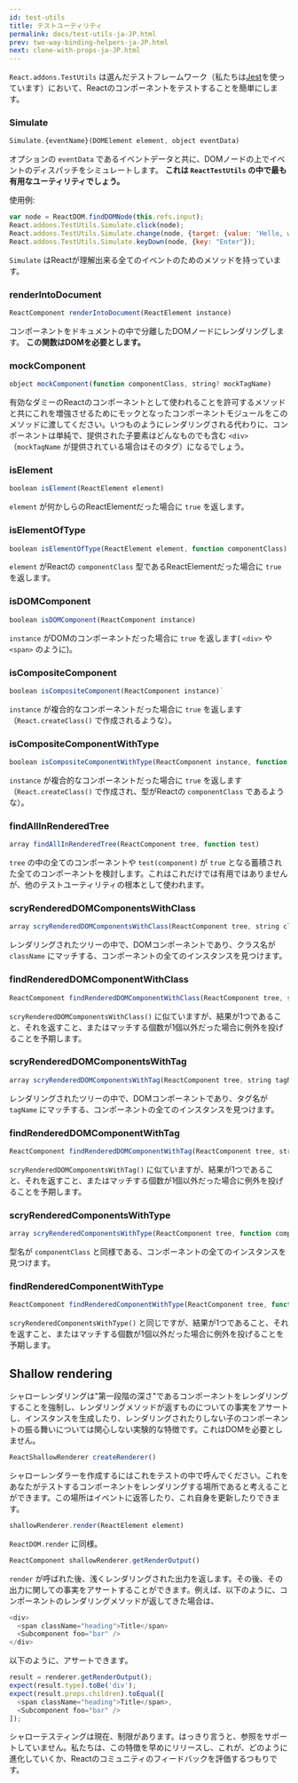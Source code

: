 ```yaml
---
id: test-utils
title: テストユーティリティ
permalink: docs/test-utils-ja-JP.html
prev: two-way-binding-helpers-ja-JP.html
next: clone-with-props-ja-JP.html
---
```


`React.addons.TestUtils` は選んだテストフレームワーク（私たちは[Jest](https://facebook.github.io/jest/)を使っています）において、Reactのコンポーネントをテストすることを簡単にします。

### Simulate

```javascript
Simulate.{eventName}(DOMElement element, object eventData)
```

オプションの `eventData` であるイベントデータと共に、DOMノードの上でイベントのディスパッチをシミュレートします。 **これは `ReactTestUtils` の中で最も有用なユーティリティでしょう。**

使用例:

```javascript
var node = ReactDOM.findDOMNode(this.refs.input);
React.addons.TestUtils.Simulate.click(node);
React.addons.TestUtils.Simulate.change(node, {target: {value: 'Hello, world'}});
React.addons.TestUtils.Simulate.keyDown(node, {key: "Enter"});
```

`Simulate` はReactが理解出来る全てのイベントのためのメソッドを持っています。

### renderIntoDocument

```javascript
ReactComponent renderIntoDocument(ReactElement instance)
```

コンポーネントをドキュメントの中で分離したDOMノードにレンダリングします。 **この関数はDOMを必要とします。**


### mockComponent

```javascript
object mockComponent(function componentClass, string? mockTagName)
```

有効なダミーのReactのコンポーネントとして使われることを許可するメソッドと共にこれを増強させるためにモックとなったコンポーネントモジュールをこのメソッドに渡してください。いつものようにレンダリングされる代わりに、コンポーネントは単純で、提供された子要素はどんなものでも含む `<div>` （`mockTagName` が提供されている場合はそのタグ）になるでしょう。

### isElement

```javascript
boolean isElement(ReactElement element)
```

`element` が何かしらのReactElementだった場合に `true` を返します。

### isElementOfType

```javascript
boolean isElementOfType(ReactElement element, function componentClass)
```

`element` がReactの `componentClass` 型であるReactElementだった場合に `true` を返します。

### isDOMComponent

```javascript
boolean isDOMComponent(ReactComponent instance)
```

`instance` がDOMのコンポーネントだった場合に `true` を返します( `<div>` や `<span>` のように)。

### isCompositeComponent

```javascript
boolean isCompositeComponent(ReactComponent instance)`
```

`instance` が複合的なコンポーネントだった場合に `true` を返します（`React.createClass()` で作成されるような）。

### isCompositeComponentWithType

```javascript
boolean isCompositeComponentWithType(ReactComponent instance, function componentClass)
```

`instance` が複合的なコンポーネントだった場合に `true` を返します（`React.createClass()` で作成され、型がReactの `componentClass` であるような）。

### findAllInRenderedTree

```javascript
array findAllInRenderedTree(ReactComponent tree, function test)
```

`tree` の中の全てのコンポーネントや `test(component)` が `true` となる蓄積された全てのコンポーネントを検討します。これはこれだけでは有用ではありませんが、他のテストユーティリティの根本として使われます。

### scryRenderedDOMComponentsWithClass

```javascript
array scryRenderedDOMComponentsWithClass(ReactComponent tree, string className)
```

レンダリングされたツリーの中で、DOMコンポーネントであり、クラス名が `className` にマッチする、コンポーネントの全てのインスタンスを見つけます。

### findRenderedDOMComponentWithClass

```javascript
ReactComponent findRenderedDOMComponentWithClass(ReactComponent tree, string className)
```

`scryRenderedDOMComponentsWithClass()` に似ていますが、結果が1つであること、それを返すこと、またはマッチする個数が1個以外だった場合に例外を投げることを予期します。

### scryRenderedDOMComponentsWithTag

```javascript
array scryRenderedDOMComponentsWithTag(ReactComponent tree, string tagName)
```

レンダリングされたツリーの中で、DOMコンポーネントであり、タグ名が `tagName` にマッチする、コンポーネントの全てのインスタンスを見つけます。

### findRenderedDOMComponentWithTag

```javascript
ReactComponent findRenderedDOMComponentWithTag(ReactComponent tree, string tagName)
```

`scryRenderedDOMComponentsWithTag()` に似ていますが、結果が1つであること、それを返すこと、またはマッチする個数が1個以外だった場合に例外を投げることを予期します。

### scryRenderedComponentsWithType

```javascript
array scryRenderedComponentsWithType(ReactComponent tree, function componentClass)
```

型名が `componentClass` と同様である、コンポーネントの全てのインスタンスを見つけます。

### findRenderedComponentWithType

```javascript
ReactComponent findRenderedComponentWithType(ReactComponent tree, function componentClass)
```

`scryRenderedComponentsWithType()` と同じですが、結果が1つであること、それを返すこと、またはマッチする個数が1個以外だった場合に例外を投げることを予期します。

## Shallow rendering

シャローレンダリングは"第一段階の深さ"であるコンポーネントをレンダリングすることを強制し、レンダリングメソッドが返すものについての事実をアサートし、インスタンスを生成したり、レンダリングされたりしない子のコンポーネントの振る舞いについては関心しない実験的な特徴です。これはDOMを必要としません。

```javascript
ReactShallowRenderer createRenderer()
```

シャローレンダラーを作成するにはこれをテストの中で呼んでください。これをあなたがテストするコンポーネントをレンダリングする場所であると考えることができます。この場所はイベントに返答したり、これ自身を更新したりできます。

```javascript
shallowRenderer.render(ReactElement element)
```

`ReactDOM.render` に同様。

```javascript
ReactComponent shallowRenderer.getRenderOutput()
```

`render` が呼ばれた後、浅くレンダリングされた出力を返します。その後、その出力に関しての事実をアサートすることができます。例えば、以下のように、コンポーネントのレンダリングメソッドが返してきた場合は、

```javascript
<div>
  <span className="heading">Title</span>
  <Subcomponent foo="bar" />
</div>
```

以下のように、アサートできます。

```javascript
result = renderer.getRenderOutput();
expect(result.type).toBe('div');
expect(result.props.children).toEqual([
  <span className="heading">Title</span>,
  <Subcomponent foo="bar" />
]);
```

シャローテスティングは現在、制限があります。はっきり言うと、参照をサポートしていません。私たちは、この特徴を早めにリリースし、これが、どのように進化していくか、Reactのコミュニティのフィードバックを評価するつもりです。
